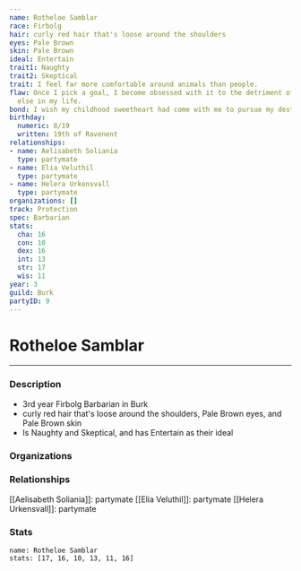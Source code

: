 ```yaml
---
name: Rotheloe Samblar
race: Firbolg
hair: curly red hair that's loose around the shoulders
eyes: Pale Brown
skin: Pale Brown
ideal: Entertain
trait1: Naughty
trait2: Skeptical
trait: I feel far more comfortable around animals than people.
flaw: Once I pick a goal, I become obsessed with it to the detriment of everything
  else in my life.
bond: I wish my childhood sweetheart had come with me to pursue my destiny.
birthday:
  numeric: 8/19
  written: 19th of Ravenent
relationships:
- name: Aelisabeth Soliania
  type: partymate
- name: Elia Veluthil
  type: partymate
- name: Helera Urkensvall
  type: partymate
organizations: []
track: Protection
spec: Barbarian
stats:
  cha: 16
  con: 10
  dex: 16
  int: 13
  str: 17
  wis: 11
year: 3
guild: Burk
partyID: 9
---
```

# Rotheloe Samblar
---
### Description
- 3rd year Firbolg Barbarian in Burk
- curly red hair that's loose around the shoulders, Pale Brown eyes, and Pale Brown skin
- Is Naughty and Skeptical, and has Entertain as their ideal

### Organizations
### Relationships
[[Aelisabeth Soliania]]: partymate
[[Elia Veluthil]]: partymate
[[Helera Urkensvall]]: partymate
### Stats
```statblock
name: Rotheloe Samblar
stats: [17, 16, 10, 13, 11, 16]
```